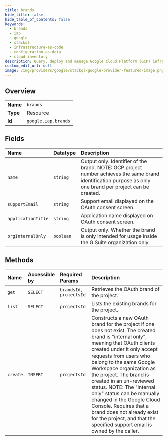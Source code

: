```yaml
---
title: brands
hide_title: false
hide_table_of_contents: false
keywords:
  - brands
  - iap
  - google    
  - stackql
  - infrastructure-as-code
  - configuration-as-data
  - cloud inventory
description: Query, deploy and manage Google Cloud Platform (GCP) infrastructure and resources using SQL
custom_edit_url: null
image: /img/providers/google/stackql-google-provider-featured-image.png
---
```

  
    

## Overview
<table><tbody>
<tr><td><b>Name</b></td><td><code>brands</code></td></tr>
<tr><td><b>Type</b></td><td>Resource</td></tr>
<tr><td><b>Id</b></td><td><code>google.iap.brands</code></td></tr>
</tbody></table>

## Fields
| Name | Datatype | Description |
|:-----|:---------|:------------|
| `name` | `string` | Output only. Identifier of the brand. NOTE: GCP project number achieves the same brand identification purpose as only one brand per project can be created. |
| `supportEmail` | `string` | Support email displayed on the OAuth consent screen. |
| `applicationTitle` | `string` | Application name displayed on OAuth consent screen. |
| `orgInternalOnly` | `boolean` | Output only. Whether the brand is only intended for usage inside the G Suite organization only. |
## Methods
| Name | Accessible by | Required Params | Description |
|:-----|:--------------|:----------------|:------------|
| `get` | `SELECT` | `brandsId, projectsId` | Retrieves the OAuth brand of the project. |
| `list` | `SELECT` | `projectsId` | Lists the existing brands for the project. |
| `create` | `INSERT` | `projectsId` | Constructs a new OAuth brand for the project if one does not exist. The created brand is "internal only", meaning that OAuth clients created under it only accept requests from users who belong to the same Google Workspace organization as the project. The brand is created in an un-reviewed status. NOTE: The "internal only" status can be manually changed in the Google Cloud Console. Requires that a brand does not already exist for the project, and that the specified support email is owned by the caller. |
